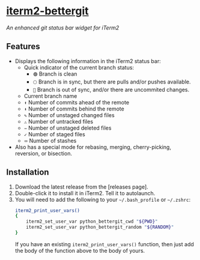 # [iterm2-bettergit](https://github.com/djpadz/iterm2-bettergit)

_An enhanced git status bar widget for iTerm2_

## Features
- Displays the following information in the iTerm2 status bar:
    - Quick indicator of the current branch status:
      - `🟢` Branch is clean
      - `🌕` Branch is in sync, but there are pulls and/or pushes available.
      - `🔴` Branch is out of sync, and/or there are uncommited changes.
    - Current branch name
    - `⬆︎` Number of commits ahead of the remote
    - `⬇`︎ Number of commits behind the remote
    - `✎`︎ Number of unstaged changed files
    - `⚠︎` Number of untracked files
    - `−` Number of unstaged deleted files
    - `✓` Number of staged files
    - `⮹`️ Number of stashes
- Also has a special mode for rebasing, merging, cherry-picking, reversion, or bisection.

## Installation
1. Download the latest release from the [releases page].
2. Double-click it to install it in iTerm2. Tell it to autolaunch.
3. You will need to add the following to your `~/.bash_profile` or `~/.zshrc`:
    ```bash
    iterm2_print_user_vars()
    {
        iterm2_set_user_var python_bettergit_cwd "${PWD}"
        iterm2_set_user_var python_bettergit_random "${RANDOM}"
    }
    ```
   If you have an existing `iterm2_print_user_vars()` function, then just add the body of the function above to the body of yours.
